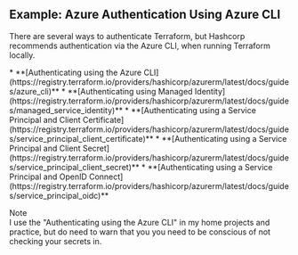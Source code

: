 ## Example: Azure Authentication Using Azure CLI

<p>There are several ways to authenticate Terraform, but Hashcorp recommends authentication via the Azure CLI, when running Terraform locally.</p>
* **[Authenticating using the Azure CLI](https://registry.terraform.io/providers/hashicorp/azurerm/latest/docs/guides/azure_cli)**
* **[Authenticating using Managed Identity](https://registry.terraform.io/providers/hashicorp/azurerm/latest/docs/guides/managed_service_identity)**
* **[Authenticating using a Service Principal and Client Certificate](https://registry.terraform.io/providers/hashicorp/azurerm/latest/docs/guides/service_principal_client_certificate)**
* **[Authenticating using a Service Principal and Client Secret](https://registry.terraform.io/providers/hashicorp/azurerm/latest/docs/guides/service_principal_client_secret)**
* **[Authenticating using a Service Principal and OpenID Connect](https://registry.terraform.io/providers/hashicorp/azurerm/latest/docs/guides/service_principal_oidc)**

Note<br />I use the "Authenticating using the Azure CLI" in my home projects and practice, but do need to warn that you you need to be conscious of not checking your secrets in.  